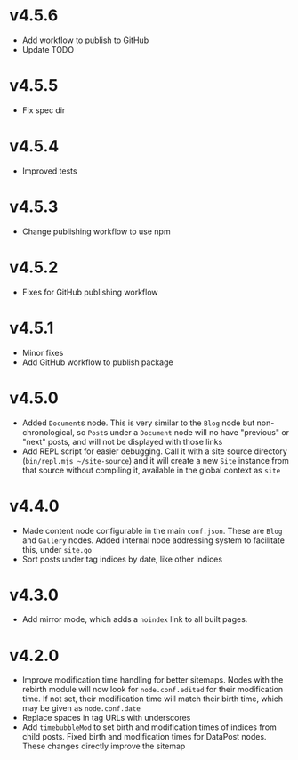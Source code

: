 # v4.5.6
* Add workflow to publish to GitHub
* Update TODO

# v4.5.5
* Fix spec dir

# v4.5.4
* Improved tests

# v4.5.3
* Change publishing workflow to use npm

# v4.5.2
* Fixes for GitHub publishing workflow

# v4.5.1
* Minor fixes
* Add GitHub workflow to publish package

# v4.5.0
* Added `Document`s node. This is very similar to the `Blog`
  node but non-chronological, so `Post`s under a `Document` node will no have
  "previous" or "next" posts, and will not be displayed with those links
* Add REPL script for easier debugging. Call it with a site
  source directory (`bin/repl.mjs ~/site-source`) and it will create a new
  `Site` instance from that source without compiling it, available in the global
  context as `site`

# v4.4.0
* Made content node configurable in the main `conf.json`. These
  are `Blog` and `Gallery` nodes. Added internal node addressing system to
  facilitate this, under `site.go`
* Sort posts under tag indices by date, like other indices

# v4.3.0
* Add mirror mode, which adds a `noindex` link to all built
  pages.

# v4.2.0
* Improve modification time handling for better sitemaps. Nodes
  with the rebirth module will now look for `node.conf.edited` for their
  modification time. If not set, their modification time will match their birth
  time, which may be given as `node.conf.date`
* Replace spaces in tag URLs with underscores
* Add `timebubbleMod` to set birth and modification times of
  indices from child posts. Fixed birth and modification times for DataPost
  nodes. These changes directly improve the sitemap